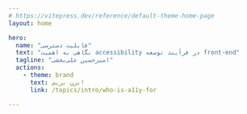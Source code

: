 ```yaml
---
# https://vitepress.dev/reference/default-theme-home-page
layout: home

hero:
  name: "قابلیت دسترسی"
  text: "نگاهی به اهمیت accessibility در فرآیند توسعه front-end"
  tagline: "امیرحسین علی‌بخشی"
  actions:
    - theme: brand
      text: بزن بریم!
      link: /topics/intro/who-is-a11y-for

---
```


